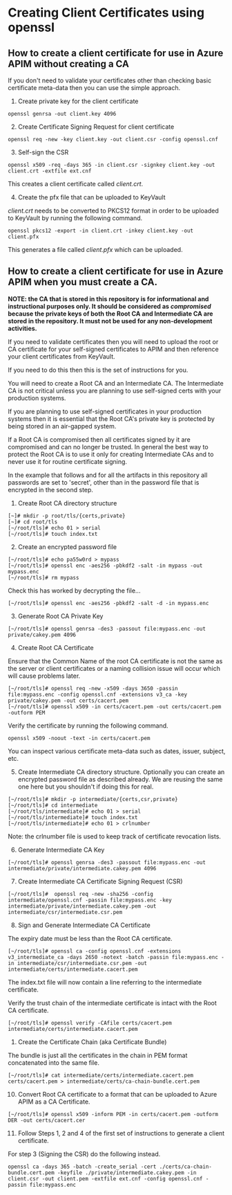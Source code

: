 # Creating Client Certificates using openssl
## How to create a client certificate for use in Azure APIM without creating a CA

If you don't need to validate your certificates other than checking basic certificate meta-data then you can use the simple approach.

1. Create private key for the client certificate

```
openssl genrsa -out client.key 4096
```

2. Create Certificate Signing Request for client certificate

```
openssl req -new -key client.key -out client.csr -config openssl.cnf
```

3. Self-sign the CSR

```
openssl x509 -req -days 365 -in client.csr -signkey client.key -out client.crt -extfile ext.cnf
```
This creates a client certificate called _client.crt_.

4. Create the pfx file that can be uploaded to KeyVault

_client.crt_ needs to be converted to PKCS12 format in order to be uploaded to KeyVault by running the following command.

```
openssl pkcs12 -export -in client.crt -inkey client.key -out client.pfx
```
This generates a file called _client.pfx_ which can be uploaded.

## How to create a client certificate for use in Azure APIM when you must create a CA.

__NOTE: the CA that is stored in this repository is for informational and instructional purposes only. It should be considered as _compromised_ because the private keys of both the Root CA and Intermediate CA are stored in the repository. It must not be used for any non-development activities.__

If you need to validate certificates then you will need to upload the root or CA certificate for your self-signed certificates to APIM and then reference your client certificates from KeyVault.

If you need to do this then this is the set of instructions for you.

You will need to create a Root CA and an Intermediate CA. The Intermediate CA is not critical unless you are planning to use self-signed certs with your production systems. 

If you are planning to use self-signed certificates in your production systems then it is essential that the Root CA's private key is protected by being stored in an air-gapped system. 

If a Root CA is compromised then all certificates signed by it are compromised and can no longer be trusted. In general the best way to protect the Root CA is to use it only for creating Intermediate CAs and to never use it for routine certificate signing.

In the example that follows and for all the artifacts in this repository all passwords are set to 'secret', other than in the password file that is encrypted in the second step.

1. Create Root CA directory structure

```
[~]# mkdir -p root/tls/{certs,private}
[~]# cd root/tls
[~/root/tls]# echo 01 > serial
[~/root/tls]# touch index.txt
```

2.  Create an encrypted password file

```
[~/root/tls]# echo pa55w0rd > mypass
[~/root/tls]# openssl enc -aes256 -pbkdf2 -salt -in mypass -out mypass.enc
[~/root/tls]# rm mypass
```
Check this has worked by decrypting the file...
```
[~/root/tls]# openssl enc -aes256 -pbkdf2 -salt -d -in mypass.enc
```

3. Generate Root CA Private Key

```
[~/root/tls]# openssl genrsa -des3 -passout file:mypass.enc -out private/cakey.pem 4096
```

4. Create Root CA Certificate

Ensure that the Common Name of the root CA certificate is not the same as the server or client certificates or a naming collision issue will occur which will cause problems later.

```
[~/root/tls]# openssl req -new -x509 -days 3650 -passin file:mypass.enc -config openssl.cnf -extensions v3_ca -key private/cakey.pem -out certs/cacert.pem
[~/root/tls]# openssl x509 -in certs/cacert.pem -out certs/cacert.pem -outform PEM
```

Verify the certificate by running the following command.

```
openssl x509 -noout -text -in certs/cacert.pem
```

You can inspect various certificate meta-data such as dates, issuer, subject, etc.

5. Create Intermediate CA directory structure. Optionally you can create an encrypted password file as described already. We are reusing the same one here but you shouldn't if doing this for real.

```
[~/root/tls]# mkdir -p intermediate/{certs,csr,private}
[~/root/tls]# cd intermediate
[~/root/tls/intermediate]# echo 01 > serial
[~/root/tls/intermediate]# touch index.txt
[~/root/tls/intermediate]# echo 01 > crlnumber
```
Note: the crlnumber file is used to keep track of certificate revocation lists.

6. Generate Intermediate CA Key

```
[~/root/tls]# openssl genrsa -des3 -passout file:mypass.enc -out intermediate/private/intermediate.cakey.pem 4096
```

7. Create Intermediate CA Certificate Signing Request (CSR)

```
[~/root/tls]#  openssl req -new -sha256 -config intermediate/openssl.cnf -passin file:mypass.enc -key intermediate/private/intermediate.cakey.pem -out intermediate/csr/intermediate.csr.pem
```
8. Sign and Generate Intermediate CA Certificate

The expiry date must be less than the Root CA certificate.

```
[~/root/tls]# openssl ca -config openssl.cnf -extensions v3_intermediate_ca -days 2650 -notext -batch -passin file:mypass.enc -in intermediate/csr/intermediate.csr.pem -out intermediate/certs/intermediate.cacert.pem
```

The index.txt file will now contain a line referring to the intermediate certificate.

Verify the trust chain of the intermediate certificate is intact with the Root CA certificate.

```
[~/root/tls]# openssl verify -CAfile certs/cacert.pem intermediate/certs/intermediate.cacert.pem
```

1. Create the Certificate Chain (aka Certificate Bundle)

The bundle is just all the certificates in the chain in PEM format concatenated into the same file.

```
[~/root/tls]# cat intermediate/certs/intermediate.cacert.pem certs/cacert.pem > intermediate/certs/ca-chain-bundle.cert.pem
```

10. Convert Root CA certificate to a format that can be uploaded to Azure APIM as a CA Certificate.

```
[~/root/tls]# openssl x509 -inform PEM -in certs/cacert.pem -outform DER -out certs/cacert.cer
```

11. Follow Steps 1, 2 and 4 of the first set of instructions to generate a client certificate. 

For step 3 (Signing the CSR) do the following instead.

```
openssl ca -days 365 -batch -create_serial -cert ./certs/ca-chain-bundle.cert.pem -keyfile ./private/intermediate.cakey.pem -in client.csr -out client.pem -extfile ext.cnf -config openssl.cnf -passin file:mypass.enc
```